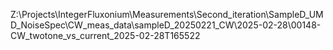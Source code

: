 Z:\Projects\IntegerFluxonium\Measurements\Second_iteration\SampleD_UMD_NoiseSpec\CW_meas_data\sampleD_20250221_CW\2025-02-28\00148-CW_twotone_vs_current_2025-02-28T165522